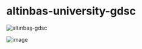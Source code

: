 # altinbas-university-gdsc
![altınbaş-gdsc](https://github.com/seymasa/altinbas-university-gdsc/assets/8446004/0348ea09-ac12-4b4b-8f8c-c15f6cb5a46f)

![image](https://github.com/seymasa/altinbas-university-gdsc/assets/8446004/3a425976-7361-43f4-b57f-1b766b77a386)

